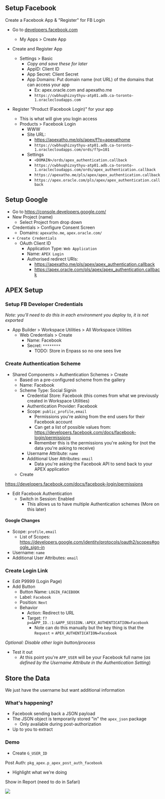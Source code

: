 ## Setup Facebook

Create a Facebook App & "Register" for FB Login

- Go to [developers.facebook.com](https://developers.facebook.com/)
  - My Apps > Create App

- Create and Register App
  - Settings > Basic
    - *Copy and save these for later*
    - AppID: Client ID
    - App Secret: Client Secret
    - App Domains: Put domain name (not URL) of the domains that can access your app
      - Ex: apex.oracle.com and apexatho.me
      - `https://cwbhuqhizxythyu-atp01.adb.ca-toronto-1.oraclecloudapps.com`


- Register "Product (Facebook Login)" for your app
  - This is what will give you login access
  - Products > Facebook Login
    - WWW
    - Site URL: 
      - https://apexatho.me/pls/apex/f?p=apexathome
      - `https://cwbhuqhizxythyu-atp01.adb.ca-toronto-1.oraclecloudapps.com/ords/f?p=101`
    - Settings
      - `<DOMAIN>/ords/apex_authentication.callback`
      - `https://cwbhuqhizxythyu-atp01.adb.ca-toronto-1.oraclecloudapps.com/ords/apex_authentication.callback`
      - `https://apexatho.me/pls/apex/apex_authentication.callback`
      - `https://apex.oracle.com/pls/apex/apex_authentication.callback`


## Setup Google

- Go to https://console.developers.google.com/
- New Project (name)
  - Select Project from drop down
- Credentials > Configure Consent Screen
  - Domains: `apexatho.me`, `apex.oracle.com/`
- `+ Create Credentials`
  - OAuth Client ID
    - Application Type: `Web Application`
    - Name: `APEX Login`
    - Authorised redirect URIs: 
      - https://apexatho.me/pls/apex/apex_authentication.callback
      - https://apex.oracle.com/pls/apex/apex_authentication.callback




## APEX Setup

### Setup FB Developer Credentials

*Note: you'll need to do this in each environment you deploy to, it is not exported*

- App Builder > Workspace Utilities > All Workspace Utilities
  - Web Credentials > Create
    - Name: Facebook
    - Secret: `********`
      - TODO: Store in Enpass so no one sees live

### Create Authentication Scheme


- Shared Components > Authentication Schemes > Create
  - Based on a pre-configured scheme from the gallery
  - Name: Facebook
  - Scheme Type: Social Signin
    - Credential Store: Facebook (this comes from what we previously created in Workspace Utilities)
    - Authentication Provider: Facebook
    - Scope: `public_profile,email`
      - Permissions you're asking from the end users for their Facebook account
      - Can get a list of possible values from: https://developers.facebook.com/docs/facebook-login/permissions
      - Remember this is the permissions you're asking for (not the data you're asking to receive)
    - Username Attribute: `name`
    - Additional User Attributes: `email`
      - Data you're asking the Facebook API to send back to your APEX application
  - Create



https://developers.facebook.com/docs/facebook-login/permissions




- Edit Facebook Authentication
  -  Switch in Session: Enabled 
     -  This allows us to have multiple Authentication schemes (More on this later)


#### Google Changes

- Scope: `profile,email`
  - List of Scopes: https://developers.google.com/identity/protocols/oauth2/scopes#google_sign-in
- Username: `name`
- Additional User Attributes: `email`


### Create Login Link

- Edit P9999 (Login Page)
- Add Button
  - Button Name: `LOGIN_FACEBOOK`
  - Label: `Facebook`
  - Position: `Next`
  - Behavior
    - Action: Redirect to URL
    - Target: `f?p=&APP_ID.:1:&APP_SESSION.:APEX_AUTHENTICATION=Facebook`
      - Note can do this manually but the key thing is that the `Request` = `APEX_AUTHENTICATION=Facebook`

*Optional: Disable other login button/process*

- Test it out
  - At this point you're `APP_USER` will be your Facebook full name (*as defined by the Username Attribute in the Authentication Setting*)




## Store the Data

We just have the username but want additional information

### What's happening?

- Facebook sending back a JSON payload
- The JSON object is temporarily stored "in" the `apex_json` package
  - Only available during post-authorization
- Up to you to extract

### Demo

- Create `G_USER_ID`

Post Auth: `pkg_apex.p_apex_post_auth_facebook`
  - Highlight what we're doing
 

Show in Report (need to do in Safari)


<img src="//graph.facebook.com/#AUTH_ID#/picture">